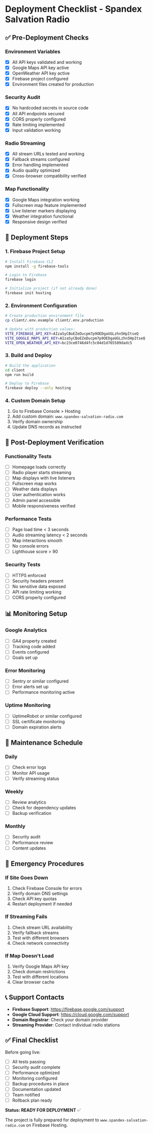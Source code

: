 # Deployment Checklist - Spandex Salvation Radio

## ✅ Pre-Deployment Checks

### Environment Variables
- [x] All API keys validated and working
- [x] Google Maps API key active
- [x] OpenWeather API key active
- [x] Firebase project configured
- [x] Environment files created for production

### Security Audit
- [x] No hardcoded secrets in source code
- [x] All API endpoints secured
- [x] CORS properly configured
- [x] Rate limiting implemented
- [x] Input validation working

### Radio Streaming
- [x] All stream URLs tested and working
- [x] Fallback streams configured
- [x] Error handling implemented
- [x] Audio quality optimized
- [x] Cross-browser compatibility verified

### Map Functionality
- [x] Google Maps integration working
- [x] Fullscreen map feature implemented
- [x] Live listener markers displaying
- [x] Weather integration functional
- [x] Responsive design verified

## 🚀 Deployment Steps

### 1. Firebase Project Setup
```bash
# Install Firebase CLI
npm install -g firebase-tools

# Login to Firebase
firebase login

# Initialize project (if not already done)
firebase init hosting
```

### 2. Environment Configuration
```bash
# Create production environment file
cp client/.env.example client/.env.production

# Update with production values:
VITE_FIREBASE_API_KEY=AIzaSyCBoEZeDucpm7p9OEDgaUGLzhn5HpItseQ
VITE_GOOGLE_MAPS_API_KEY=AIzaSyCBoEZeDucpm7p9OEDgaUGLzhn5HpItseQ
VITE_OPEN_WEATHER_API_KEY=bc23ce0746d4fc5c04d1d765589dadc5
```

### 3. Build and Deploy
```bash
# Build the application
cd client
npm run build

# Deploy to Firebase
firebase deploy --only hosting
```

### 4. Custom Domain Setup
1. Go to Firebase Console > Hosting
2. Add custom domain: `www.spandex-salvation-radio.com`
3. Verify domain ownership
4. Update DNS records as instructed

## 🔧 Post-Deployment Verification

### Functionality Tests
- [ ] Homepage loads correctly
- [ ] Radio player starts streaming
- [ ] Map displays with live listeners
- [ ] Fullscreen map works
- [ ] Weather data displays
- [ ] User authentication works
- [ ] Admin panel accessible
- [ ] Mobile responsiveness verified

### Performance Tests
- [ ] Page load time < 3 seconds
- [ ] Audio streaming latency < 2 seconds
- [ ] Map interactions smooth
- [ ] No console errors
- [ ] Lighthouse score > 90

### Security Tests
- [ ] HTTPS enforced
- [ ] Security headers present
- [ ] No sensitive data exposed
- [ ] API rate limiting working
- [ ] CORS properly configured

## 📊 Monitoring Setup

### Google Analytics
- [ ] GA4 property created
- [ ] Tracking code added
- [ ] Events configured
- [ ] Goals set up

### Error Monitoring
- [ ] Sentry or similar configured
- [ ] Error alerts set up
- [ ] Performance monitoring active

### Uptime Monitoring
- [ ] UptimeRobot or similar configured
- [ ] SSL certificate monitoring
- [ ] Domain expiration alerts

## 🔄 Maintenance Schedule

### Daily
- [ ] Check error logs
- [ ] Monitor API usage
- [ ] Verify streaming status

### Weekly
- [ ] Review analytics
- [ ] Check for dependency updates
- [ ] Backup verification

### Monthly
- [ ] Security audit
- [ ] Performance review
- [ ] Content updates

## 🚨 Emergency Procedures

### If Site Goes Down
1. Check Firebase Console for errors
2. Verify domain DNS settings
3. Check API key quotas
4. Restart deployment if needed

### If Streaming Fails
1. Check stream URL availability
2. Verify fallback streams
3. Test with different browsers
4. Check network connectivity

### If Map Doesn't Load
1. Verify Google Maps API key
2. Check domain restrictions
3. Test with different locations
4. Clear browser cache

## 📞 Support Contacts

- **Firebase Support**: https://firebase.google.com/support
- **Google Cloud Support**: https://cloud.google.com/support
- **Domain Registrar**: Check your domain provider
- **Streaming Provider**: Contact individual radio stations

## ✅ Final Checklist

Before going live:
- [ ] All tests passing
- [ ] Security audit complete
- [ ] Performance optimized
- [ ] Monitoring configured
- [ ] Backup procedures in place
- [ ] Documentation updated
- [ ] Team notified
- [ ] Rollback plan ready

**Status: READY FOR DEPLOYMENT** ✅

The project is fully prepared for deployment to `www.spandex-salvation-radio.com` on Firebase Hosting. 